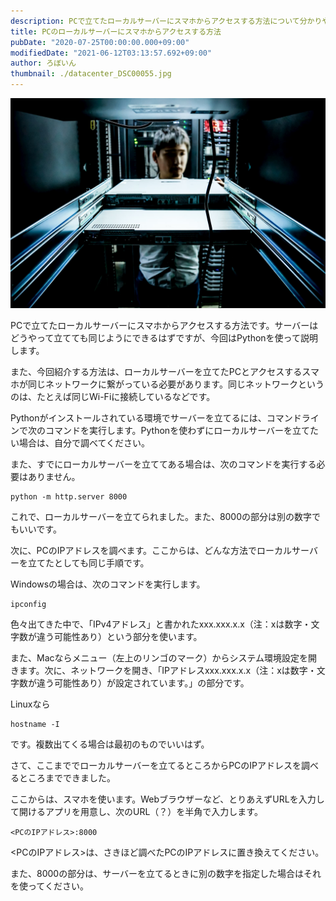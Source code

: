 ```yaml
---
description: PCで立てたローカルサーバーにスマホからアクセスする方法について分かりやすく説明します。
title: PCのローカルサーバーにスマホからアクセスする方法
pubDate: "2020-07-25T00:00:00.000+09:00"
modifiedDate: "2021-06-12T03:13:57.692+09:00"
author: ろぼいん
thumbnail: ./datacenter_DSC00055.jpg
---
```


![データセンターの写真](./datacenter_DSC00055.jpg)

PCで立てたローカルサーバーにスマホからアクセスする方法です。サーバーはどうやって立てても同じようにできるはずですが、今回はPythonを使って説明します。

また、今回紹介する方法は、ローカルサーバーを立てたPCとアクセスするスマホが同じネットワークに繋がっている必要があります。同じネットワークというのは、たとえば同じWi-Fiに接続しているなどです。

Pythonがインストールされている環境でサーバーを立てるには、コマンドラインで次のコマンドを実行します。Pythonを使わずにローカルサーバーを立てたい場合は、自分で調べてください。

また、すでにローカルサーバーを立ててある場合は、次のコマンドを実行する必要はありません。

```
python -m http.server 8000
```

これで、ローカルサーバーを立てられました。また、8000の部分は別の数字でもいいです。

次に、PCのIPアドレスを調べます。ここからは、どんな方法でローカルサーバーを立てたとしても同じ手順です。

Windowsの場合は、次のコマンドを実行します。

```
ipconfig
```

色々出てきた中で、「IPv4アドレス」と書かれたxxx.xxx.x.x（注：xは数字・文字数が違う可能性あり）という部分を使います。

また、Macならメニュー（左上のリンゴのマーク）からシステム環境設定を開きます。次に、ネットワークを開き、「IPアドレスxxx.xxx.x.x（注：xは数字・文字数が違う可能性あり）が設定されています。」の部分です。

Linuxなら

```
hostname -I
```

です。複数出てくる場合は最初のものでいいはず。

さて、ここまででローカルサーバーを立てるところからPCのIPアドレスを調べるところまでできました。

ここからは、スマホを使います。Webブラウザーなど、とりあえずURLを入力して開けるアプリを用意し、次のURL（？）を半角で入力します。

```
<PCのIPアドレス>:8000
```

&lt;PCのIPアドレス&gt;は、さきほど調べたPCのIPアドレスに置き換えてください。

また、8000の部分は、サーバーを立てるときに別の数字を指定した場合はそれを使ってください。
